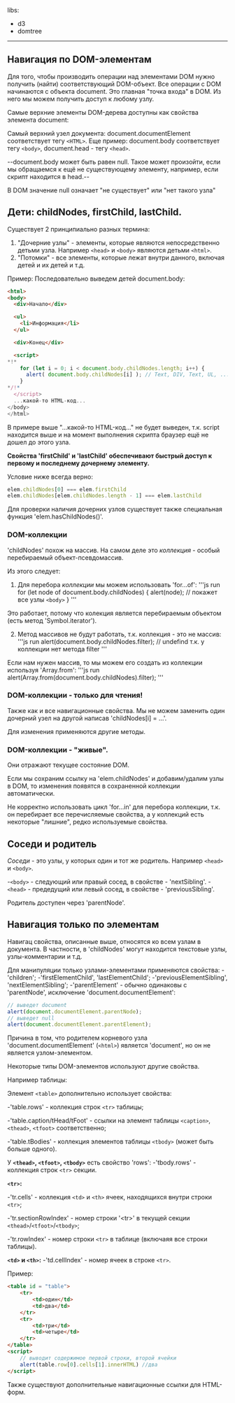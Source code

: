 libs:
  - d3
  - domtree

---

## Навигация по DOM-элементам

Для того, чтобы производить операции над элементами DOM нужно получить (найти) соответствующий DOM-объект.
Все операции с DOM начинаются с объекта document. Это главная "точка входа" в DOM. Из него мы можем получить доступ к любому узлу.

Самые верхние элементы DOM-дерева доступны как свойства элемента document:

Самый верхний узел документа: document.documentElement соответствует тегу `<HTML>`.
Еще пример: document.body соответствует тегу `<body>`, document.head - тегу `<head>`.

--document.body может быть равен null. Такое может произойти, если мы обращаемся к ещё не существующему элементу, например, если скрипт находится в head.--

В DOM значение null означает "не существует" или "нет такого узла"

## Дети: childNodes, firstChild, lastChild.

Существует 2 принципиально разных термина: 
1) "Дочерние узлы" - элементы, которые являются непосредственно детьми узла. Например `<head>` и `<body>` являются детьми `<html>`.
2) "Потомки" - все элементы, которые лежат внутри данного, включая детей и их детей и т.д.

Пример:
Последовательно выведем детей document.body:
```html run
<html>
<body>
  <div>Начало</div>

  <ul>
    <li>Информация</li>
  </ul>

  <div>Конец</div>

  <script>
*!*
    for (let i = 0; i < document.body.childNodes.length; i++) {
      alert( document.body.childNodes[i] ); // Text, DIV, Text, UL, ..., SCRIPT
    }
*/!*
  </script>
  ...какой-то HTML-код...
</body>
</html>
```
В примере выше "...какой-то HTML-код..." не будет выведен, т.к. script находится выше и на момент выполнения скрипта браузер ещё не дошел до этого узла.

**Свойства 'firstChild' и 'lastChild' обеспечивают быстрый доступ к первому и последнему дочернему элементу.**

Условие ниже всегда верно:
```js
elem.childNodes[0] === elem.firstChild
elem.childNodes[elem.childNodes.length - 1] === elem.lastChild
```

Для проверки наличия дочерних узлов существует также специальная функция 'elem.hasChildNodes()'.

### DOM-коллекции

'childNodes' похож на массив. На самом деле это *коллекция* - особый перебираемый объект-псевдомассив.

Из этого следует:
1) Для перебора *коллекции* мы можем использовать 'for...of':
'''js run
for (let node of document.body.childNodes)
{
    alert(node);
    // покажет все узлы `<body>`
}
'''

Это работает, потому что колекция является перебираемым объектом (есть метод 'Symbol.iterator').

2) Метод массивов не будут работать, т.к. коллекция - это не массив:
'''js run
alert(document.body.childNodes.filter);
// undefind т.к. у коллекции нет метода filter
'''

Если нам нужен массив, то мы можем его создать из коллекции используя 'Array.from':
'''js run
alert(Array.from(document.body.childNodes).filter);
'''

### DOM-коллекции - только для чтения!

Также как и все навигационные свойства.
Мы не можем заменить один дочерний узел на другой написав 'childNodes[i] = ...'.

Для изменения применяются другие методы.

### DOM-коллекции - "живые".
Они отражают текущее состояние DOM.

Если мы сохраним ссылку на 'elem.childNodes' и добавим/удалим узлы в DOM, то изменения появятся в сохраненной коллекции автоматически.

Не корректно использовать цикл 'for...in' для перебора коллекции, т.к. он перебирает все перечисляемые свойства, а у коллекций есть некоторые "лишние", редко используемые свойства.

## Соседи и родитель

*Соседи* - это узлы, у которых один и тот же родитель.
Например `<head>` и `<body>`.

-`<body>` - следующий или правый сосед, в свойстве - 'nextSibling'.
-`<head>` - предедущий или левый сосед, в свойстве - 'previousSibling'.

Родитель доступен через 'parentNode'.

## Навигация только по элементам

Навигац свойства, описанные выше, относятся ко всем узлам в документа. В частности, в 'childNodes' могут находится текстовые узлы, узлы-комментарии и т.д.

Для манипуляции только узлами-элементами применяются свойства:
-'children';
-'firstElementChild', 'lastElementChild';
-'previousElementSibling', 'nextElementSibling';
-'parentElement' - обычно одинаковы с 'parentNode', исключение 'document.documentElement':
```js run
// выведет document
alert(document.documentElement.parentNode);
// выведет null
alert(document.documentElement.parentElement);
```

Причина в том, что родителем корневого узла 'document.documentElement' (`<html>`) является 'document', но он не является узлом-элементом.

Некоторые типы DOM-элементов используют другие свойства.

Например таблицы:

Элемент `<table>` дополнительно использует свойства:

-'table.rows' - коллекция строк `<tr>` таблицы;

-'table.caption/tHead/tFoot' - ссылки на элемент таблицы `<caption>`, `<thead>`, `<tfoot>` соответственно;

-'table.tBodies' - коллекция элементов таблицы `<tbody>` (может быть больше одного).

У **`<thead>`, `<tfoot>`, `<tbody>`** есть свойство 'rows':
-'tbody.rows' - коллекция строк `<tr>` секции.

**`<tr>`:**

-'tr.cells' - коллекция `<td>` и `<th>` ячеек, находящихся внутри строки `<tr>`;

-'tr.sectionRowIndex' - номер строки '\<tr>' в текущей секции `<thead>`/`<tfoot>`/`<tbody>`;

-'tr.rowIndex' - номер строки `<tr>` в таблице (включаяя все строки таблицы).

**`<td>` и `<th>`:**
-'td.cellIndex' - номер ячеек в строке `<tr>`.

Пример:
```html run height=100
<table id = "table">
    <tr>
        <td>один</td>
        <td>два</td>
    </tr>
    <tr>
        <td>три</td>
        <td>четыре</td>
    </tr>
</table>
<script>
    // выводит содержимое первой строки, второй ячейки
    alert(table.row[0].cells[1].innerHTML) //два
</script>
```

Также существуют дополнительные навигационные ссылки для HTML-форм.
